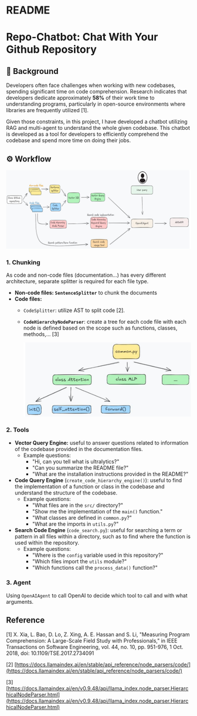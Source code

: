 # README

# Repo-Chatbot: Chat With Your Github Repository

## 🤖 Background

Developers often face challenges when working with new codebases, spending significant time on code comprehension. Research indicates that developers dedicate approximately **58%** of their work time to understanding programs, particularly in open-source environments where libraries are frequently utilized [1].

Given those constraints, in this project, I have developed a chatbot utilizing RAG and multi-agent to understand the whole given codebase. This chatbot is developed as a tool for developers to efficiently comprehend the codebase and spend more time on doing their jobs.

## ⚙️ Workflow

![image.png](image.png)

### 1. Chunking

As code and non-code files (documentation…) has every different architecture, separate splitter is required for each file type. 

- **Non-code files: `SentenceSplitter`** to chunk the documents
- **Code files:**
    - `CodeSplitter`: utilize AST to split code [2].
    - **`CodeHierarchyNodeParser`**: create a tree for each code file with each node is defined based on the scope such as functions, classes, methods,… [3]
        
        ![image.png](image%201.png)
        

### 2. Tools

- **Vector Query Engine:** useful to answer questions related to information of the codebase provided in the documentation files.
    - Example questions:
        - "Hi, can you tell what is ultralytics?"
        - "Can you summarize the README file?"
        - "What are the installation instructions provided in the README?"
- **Code Query Engine** (`create_code_hierarchy_engine()`): useful to find the implementation of a function or class in the codebase and understand the structure of the codebase.
    - Example questions:
        - "What files are in the `src/` directory?"
        - "Show me the implementation of the `main()` function."
        - "What classes are defined in `common.py`?"
        - "What are the imports in `utils.py`?"
- **Search Code Engine** (`code_search.py`):  useful for searching a term or pattern in all files within a directory, such as to find where the function is used within the repository.
    - Example questions:
        - "Where is the `config` variable used in this repository?"
        - "Which files import the `utils` module?"
        - "Which functions call the `process_data()` function?"

### 3. Agent

Using `OpenAIAgent` to call OpenAI to decide which tool to call and with what arguments.

## Reference

[1] X. Xia, L. Bao, D. Lo, Z. Xing, A. E. Hassan and S. Li, "Measuring Program Comprehension: A Large-Scale Field Study with Professionals," in IEEE Transactions on Software Engineering, vol. 44, no. 10, pp. 951-976, 1 Oct. 2018, doi: 10.1109/TSE.2017.2734091

[2] [https://docs.llamaindex.ai/en/stable/api_reference/node_parsers/code/](https://docs.llamaindex.ai/en/stable/api_reference/node_parsers/code/)

[3] [https://docs.llamaindex.ai/en/v0.9.48/api/llama_index.node_parser.HierarchicalNodeParser.html](https://docs.llamaindex.ai/en/v0.9.48/api/llama_index.node_parser.HierarchicalNodeParser.html)